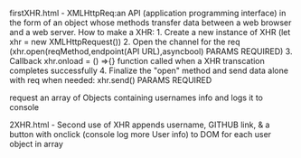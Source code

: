 firstXHR.html -
    XMLHttpReq:an API (application programming interface) in the form of an object
whose methods transfer data between a web browser and a web server. How to make a XHR: 1. Create a new instance of XHR (let xhr = new XMLHttpRequest()) 2. Open the channel for the req (xhr.open(reqMethod,endpoint(API URL),asyncbool) PARAMS REQUIRED) 3. Callback xhr.onload = () =>{} function called when a XHR transcation completes successfully 4. Finalize the "open" method and send data alone with req when needed: xhr.send() PARAMS REQUIRED

request an array of Objects containing  usernames info and logs it to console



2XHR.html - 
    Second use of XHR appends username, GITHUB link, & a button with onclick (console log more User info) to DOM for each user object in array